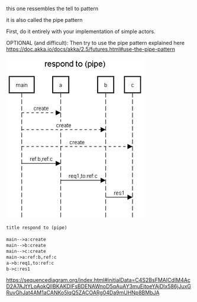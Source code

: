 this one ressembles the tell to pattern

it is also called the pipe pattern

First, do it entirely with your implementation of simple actors.

OPTIONAL (and difficult): Then try to use the pipe pattern explained here https://doc.akka.io/docs/akka/2.5/futures.html#use-the-pipe-pattern 

![](img.png)

```
title respond to (pipe)

main-->a:create
main-->b:create
main-->c:create
main->a:ref:b,ref:c
a->b:req1,to:ref:c
b->c:res1

```

https://sequencediagram.org/index.html#initialData=C4S2BsFMAICdIM4AcD2A7AJtYLoAokQlIBKAKDIFsBDENAWnoD5qAuAY3muEitoeYAjDlx586jJuxGRuvGhJat4AM1aCANKo5lqQ5ZACOARg04Da9mUHNp8BMbJA
